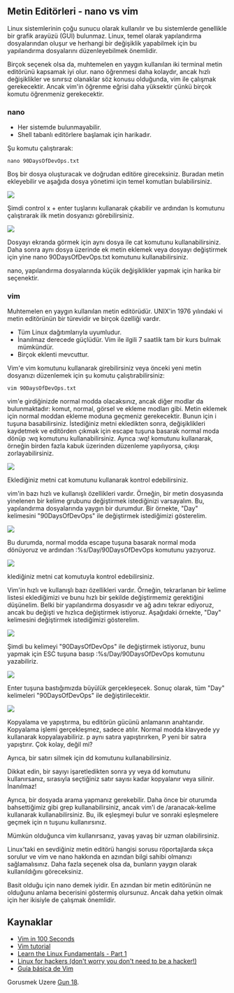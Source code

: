 ## Metin Editörleri - nano vs vim

Linux sistemlerinin çoğu sunucu olarak kullanılır ve bu sistemlerde genellikle bir grafik arayüzü (GUI) bulunmaz. Linux, temel olarak yapılandırma dosyalarından oluşur ve herhangi bir değişiklik yapabilmek için bu yapılandırma dosyalarını düzenleyebilmek önemlidir.

Birçok seçenek olsa da, muhtemelen en yaygın kullanılan iki terminal metin editörünü kapsamak iyi olur. nano öğrenmesi daha kolaydır, ancak hızlı değişiklikler ve sınırsız olanaklar söz konusu olduğunda, vim ile çalışmak gerekecektir. Ancak vim'in öğrenme eğrisi daha yüksektir çünkü birçok komutu öğrenmeniz gerekecektir.

### nano

- Her sistemde bulunmayabilir.
- Shell tabanlı editörlere başlamak için harikadır.

Şu komutu çalıştırarak:
```shell
nano 90DaysOfDevOps.txt
``` 
Boş bir dosya oluşturacak ve doğrudan editöre gireceksiniz. Buradan metin ekleyebilir ve aşağıda dosya yönetimi için temel komutları bulabilirsiniz.

![](Images/Day17_Linux1.png)

Şimdi control x + enter tuşlarını kullanarak çıkabilir ve ardından ls komutunu çalıştırarak ilk metin dosyanızı görebilirsiniz.

![](Images/Day17_Linux2.png)

Dosyayı ekranda görmek için aynı dosya ile cat komutunu kullanabilirsiniz. Daha sonra aynı dosya üzerinde ek metin eklemek veya dosyayı değiştirmek için yine nano 90DaysOfDevOps.txt komutunu kullanabilirsiniz.

nano, yapılandırma dosyalarında küçük değişiklikler yapmak için harika bir seçenektir.

### vim

Muhtemelen en yaygın kullanılan metin editörüdür. UNIX'in 1976 yılındaki vi metin editörünün bir türevidir ve birçok özelliği vardır.

- Tüm Linux dağıtımlarıyla uyumludur.
- İnanılmaz derecede güçlüdür. Vim ile ilgili 7 saatlik tam bir kurs bulmak mümkündür.
- Birçok eklenti mevcuttur.

Vim'e vim komutunu kullanarak girebilirsiniz veya önceki yeni metin dosyanızı düzenlemek için şu komutu çalıştırabilirsiniz:
```shell
vim 90DaysOfDevOps.txt
``` 
vim'e girdiğinizde normal modda olacaksınız, ancak diğer modlar da bulunmaktadır: komut, normal, görsel ve ekleme modları gibi. Metin eklemek için normal moddan ekleme moduna geçmeniz gerekecektir. Bunun için i tuşuna basabilirsiniz. İstediğiniz metni ekledikten sonra, değişiklikleri kaydetmek ve editörden çıkmak için escape tuşuna basarak normal moda dönüp :wq komutunu kullanabilirsiniz. Ayrıca :wq! komutunu kullanarak, örneğin birden fazla kabuk üzerinden düzenleme yapılıyorsa, çıkışı zorlayabilirsiniz.

![](Images/Day17_Linux3.png)

Eklediğiniz metni cat komutunu kullanarak kontrol edebilirsiniz.

vim'in bazı hızlı ve kullanışlı özellikleri vardır. Örneğin, bir metin dosyasında yinelenen bir kelime grubunu değiştirmek istediğinizi varsayalım. Bu, yapılandırma dosyalarında yaygın bir durumdur. Bir örnekte, "Day" kelimesini "90DaysOfDevOps" ile değiştirmek istediğimizi gösterelim.

![](Images/Day17_Linux4.png)

Bu durumda, normal modda escape tuşuna basarak normal moda dönüyoruz ve ardından :%s/Day/90DaysOfDevOps komutunu yazıyoruz.

![](Images/Day17_Linux5.png)

klediğiniz metni cat komutuyla kontrol edebilirsiniz.

Vim'in hızlı ve kullanışlı bazı özellikleri vardır. Örneğin, tekrarlanan bir kelime listesi eklediğimizi ve bunu hızlı bir şekilde değiştirmemiz gerektiğini düşünelim. Belki bir yapılandırma dosyasıdır ve ağ adını tekrar ediyoruz, ancak bu değişti ve hızlıca değiştirmek istiyoruz. Aşağıdaki örnekte, "Day" kelimesini değiştirmek istediğimizi gösterelim.

![](Images/Day17_Linux6.png)

Şimdi bu kelimeyi "90DaysOfDevOps" ile değiştirmek istiyoruz, bunu yapmak için ESC tuşuna basıp :%s/Day/90DaysOfDevOps komutunu yazabiliriz.

![](Images/Day17_Linux7.png)

Enter tuşuna bastığımızda büyülük gerçekleşecek. Sonuç olarak, tüm "Day" kelimeleri "90DaysOfDevOps" ile değiştirilecektir.

![](Images/Day17_Linux8.png)

Kopyalama ve yapıştırma, bu editörün gücünü anlamanın anahtarıdır. Kopyalama işlemi gerçekleşmez, sadece atılır. Normal modda klavyede yy kullanarak kopyalayabiliriz. p aynı satıra yapıştırırken, P yeni bir satıra yapıştırır. Çok kolay, değil mi?

Ayrıca, bir satırı silmek için dd komutunu kullanabilirsiniz.

Dikkat edin, bir sayıyı işaretledikten sonra yy veya dd komutunu kullanırsanız, sırasıyla seçtiğiniz satır sayısı kadar kopyalanır veya silinir. İnanılmaz!

Ayrıca, bir dosyada arama yapmanız gerekebilir. Daha önce bir oturumda bahsettiğimiz gibi grep kullanabilirsiniz, ancak vim'i de /aranacak-kelime kullanarak kullanabilirsiniz. Bu, ilk eşleşmeyi bulur ve sonraki eşleşmelere geçmek için n tuşunu kullanırsınız.

Mümkün olduğunca vim kullanırsanız, yavaş yavaş bir uzman olabilirsiniz.

Linux'taki en sevdiğiniz metin editörü hangisi sorusu röportajlarda sıkça sorulur ve vim ve nano hakkında en azından bilgi sahibi olmanızı sağlamalısınız. Daha fazla seçenek olsa da, bunların yaygın olarak kullanıldığını göreceksiniz.

Basit olduğu için nano demek iyidir. En azından bir metin editörünün ne olduğunu anlama becerisini göstermiş olursunuz. Ancak daha yetkin olmak için her ikisiyle de çalışmak önemlidir.

## Kaynaklar

- [Vim in 100 Seconds](https://www.youtube.com/watch?v=-txKSRn0qeA)
- [Vim tutorial](https://www.youtube.com/watch?v=IiwGbcd8S7I)
- [Learn the Linux Fundamentals - Part 1](https://www.youtube.com/watch?v=kPylihJRG70)
- [Linux for hackers (don't worry you don't need to be a hacker!)](https://www.youtube.com/watch?v=VbEx7B_PTOE)
- [Guía básica de Vim](https://gitea.vergaracarmona.es/man-linux/Guia-VIM)

Gorusmek Uzere [Gun 18](day18.md).
